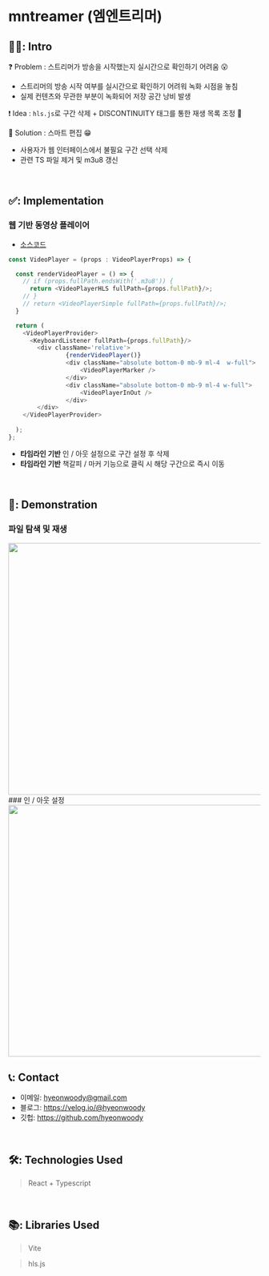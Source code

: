 # mntreamer (엠엔트리머)

## 🧑‍💻: Intro
❓ Problem : 스트리머가 방송을 시작했는지 실시간으로 확인하기 어려움 😮
- 스트리머의 방송 시작 여부를 실시간으로 확인하기 어려워 녹화 시점을 놓침
- 실제 컨텐츠와 무관한 부분이 녹화되어 저장 공간 낭비 발생

❗ Idea : `hls.js`로 구간 삭제 + DISCONTINUITY 태그를 통한 재생 목록 조정 🤔

💯 Solution : 스마트 편집 😁
- 사용자가 웹 인터페이스에서 불필요 구간 선택 삭제
- 관련 TS 파일 제거 및 m3u8 갱신

</br>

## ✅: Implementation
### 웹 기반 동영상 플레이어
- [소스코드](https://github.com/hyeonwoody/mntreamer-frontend/blob/master/src/components/organisms/videoPlayer/VideoPlayer.tsx)
```javascript
const VideoPlayer = (props : VideoPlayerProps) => {

  const renderVideoPlayer = () => {
    // if (props.fullPath.endsWith('.m3u8')) {
      return <VideoPlayerHLS fullPath={props.fullPath}/>;
    // }
    // return <VideoPlayerSimple fullPath={props.fullPath}/>;
  } 

  return (
    <VideoPlayerProvider>
      <KeyboardListener fullPath={props.fullPath}/>
        <div className='relative'>
                {renderVideoPlayer()}
                <div className="absolute bottom-0 mb-9 ml-4  w-full">
                    <VideoPlayerMarker />
                </div>
                <div className="absolute bottom-0 mb-9 ml-4 w-full">
                    <VideoPlayerInOut />
                </div>
        </div>
    </VideoPlayerProvider>
    
  );
};
```
- **타임라인 기반** 인 / 아웃 설정으로 구간 설정 후 삭제
- **타임라인 기반** 책갈피 / 마커 기능으로 클릭 시 해당 구간으로 즉시 이동

</br>

## 🎥: Demonstration
### 파일 탐색 및 재생
<img src="https://github.com/hyeonwoody/mntreamer-frontend/blob/master/doc/demontration/FileExplorer.gif" width="894" height="503" />
### 인 / 아웃 설정
<img src="https://github.com/hyeonwoody/mntreamer-frontend/blob/master/doc/demontration/InOut.gif" width="894" height="503" />

</br>

## 📞: Contact
- 이메일: hyeonwoody@gmail.com
- 블로그: https://velog.io/@hyeonwoody
- 깃헙: https://github.com/hyeonwoody

</br>

## 🛠️: Technologies Used
> React + Typescript

</br>

## 📚: Libraries Used
> Vite 

> hls.js
